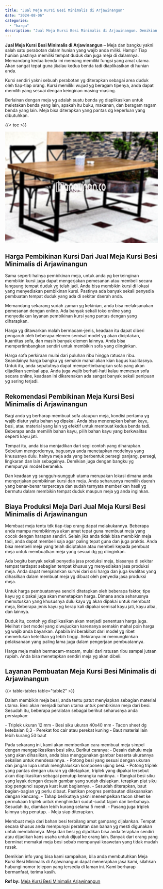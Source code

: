```yaml
---
title: "Jual Meja Kursi Besi Minimalis di Arjawinangun"
date: "2024-08-06"
categories: 
  - "harga"
description: "Jual Meja Kursi Besi Minimalis di Arjawinangun. Demikian info yang bisa kami sampaikan, bila anda membutuhkan Meja Kursi Besi Minimalis di Arjawinangun dapat..."
---
```


**Jual Meja Kursi Besi Minimalis di Arjawinangun** – Meja dan bangku yakni salah satu perabotan dalam hunian yang wajib anda miliki. Hampir Tiap hunian pastinya memiliki tempat duduk dan juga meja di dalamnya. Memandang kedua benda ini memang memiliki fungsi yang amat utama. Akan sangat tepat guna jikalau kedua benda tadi diaplikasikan di hunian anda.

Kursi sendiri yakni sebuah perabotan yg diterapkan sebagai area duduk oleh tiap-tiap orang. Kursi memiliki wujud yg beragam tipenya, anda dapat memilih yang sesuai dengan keinginan masing-masing.

Berlainan dengan meja yg adalah suatu benda yg diaplikasikan untuk meletakan benda yang lain, apakah itu buku, makanan, dan beragam ragam benda yang lain. Meja bisa diterapkan yang pantas dg keperluan yang dibutuhkan.

{{< toc >}}

![Jual Meja Kursi Besi Minimalis di Arjawinangun](/images/jual-meja-besi-murah17.png)

## Harga Pembikinan Kursi Dari Jual Meja Kursi Besi Minimalis di Arjawinangun

Sama seperti halnya pembikinan meja, untuk anda yg berkeinginan membikin kursi juga dapat mengerjakan pemesanan atau membeli secara langsung tempat duduk yg telah jadi. Anda bisa membikin kursi di lokasi yang menyediakan pembikinan kursi. Pastinya ada banyak sekali penyedia pembuatan tempat duduk yang ada di sekitar daerah anda.

Memandang sekarang sudah zaman yg kekinian, anda bisa melaksanakan pemesanan dengan online. Ada banyak sekali toko online yang menyediakan layanan pembikinan kursi yang pantas dengan yang diharapkan.

Harga yg ditawarkan malah bermacam-jenis, keadaan itu dapat diberi pengaruh oleh beberapa elemen semisal model yg akan diciptakan, kuantitas sofa, dan masih banyak elemen lainnya. Anda bisa mempertimbangkan sendiri untuk membikin sofa yang diinginkan.

Harga sofa perkiraan mulai dari puluhan ribu hingga ratusan ribu. Seandainya harga bangku yg semakin mahal akan kian bagus kualitasnya. Untuk itu, anda sepatutnya dapat mempertimbangkan sofa yang akan dijadikan semisal apa. Anda juga wajib berhati-hati kalau memesan sofa secara online, keadaan ini dikarenakan ada sangat banyak sekali penipuan yg sering terjadi.

## Rekomendasi Pembikinan Meja Kursi Besi Minimalis di Arjawinangun

Bagi anda yg berharap membuat sofa ataupun meja, kondisi pertama yg wajib diatur yaitu bahan yg dipakai. Anda bisa menerapkan bahan kayu, besi, atau material yang lain yg efektif untuk membuat kedua benda tadi. Beberapa anda memilih bahan kayu, pilih bahan kayu yang berkwalitas seperti kayu jati.

Tempat itu, anda bisa menjadikan dari segi contoh yang diharapkan. Sebelum mengordernya, bagusnya anda menetapkan modelnya yang khususnya dulu. halnya meja ada yang berbentuk persegi panjang, persegi, lingkaran dan lain sebagainya. Demikian juga dengan bangku yg mempunyai model beraneka.

Dan keadaan yg sungguh-sungguh utama merupakan lokasi dimana anda mengerjakan pembikinan kursi dan meja. Anda seharusnya memilih daerah yang benar-benar terpercaya dan sudah ternyata memberikan hasil yg bermutu dalam membikin tempat duduk maupun meja yg anda inginkan.

## Biaya Produksi Meja Dari Jual Meja Kursi Besi Minimalis di Arjawinangun

Membuat meja tentu tdk tiap-tiap orang dapat melakukannya. Beberapa anda mampu membikinnya akan amat tepat guna membuat meja yang cocok dengan harapan sendiri. Selain jika anda tidak bisa membikin meja tadi, anda dapat membeli saja agar paling tepat guna dan juga praktis. Anda bisa membeli meja yang telah diciptakan atau membeli kepada pembuat meja untuk membuatkan meja yang sesuai dg yg diinginkan.

Ada begitu banyak sekali penyedia jasa produksi meja, biasanya di sekitar tempat terdapat sebagian tempat khusus yg menyediakan jasa produksi meja. Anda dapat menjalankan survei dari sisi harga dan juga kwalitas yang dihasilkan dalam membuat meja yg dibuat oleh penyedia jasa produksi meja.

Untuk harga pembuatannya sendiri ditetapkan oleh beberapa faktor, tipe kayu yg dipakai juga akan menetapkan harga. Dimana anda seharusnya memutuskan yang khususnya dulu kayu yg akan dipakai untuk membuat meja, Beberapa jenis kayu yg kerap kali dipakai semisal kayu jati, kayu alba, dan lainnya.

Duduk itu, contoh yg diaplikasikan akan menjadi penentuan harga juga. Melihat ribet model yang diwujudkan karenanya semakin mahal poin harga yg wajib anda bayarkan. Apabila ini berakibat dari model yg ribet memerlukan ketelitian yg lebih tinggi. Sekiranya ini memungkinkan pelaksanaan yang paling lama juga dalam pengerjaan pembuatannya.

Harga meja malah bermacam-macam, mulai dari ratusan ribu sampai jutaan rupiah. Anda bisa menetapkan sendiri meja yg akan dibeli.

## Layanan Pembuatan Meja Kursi Besi Minimalis di Arjawinangun

{{< table-tables table="table2" >}}

Dalam membikin meja besi, anda tentu patut menyiapkan sebagian material utama. Besi akan menjadi bahan utama untuk pembikinan meja dari besi. Sesudah itu, beberapa peralatan sebagai berikut seharusnya anda persiapkan:

\- Triplek ukuran 12 mm - Besi siku ukuran 40x40 mm - Tacon sheet dg ketebalan 0,3 - Perekat fox cair atau perekat kuning - Baut material lain lebih kurang 50 baut

Pada sekarang ini, kami akan memberikan cara membuat meja simpel dengan mengaplikasikan besi siku. Berikut caranya: - Desain dahulu meja yang akan dihasilkan, anda bisa menggunakan gambar beserta ukurannya sekalian untuk mendesainnya. - Potong besi yang sesuai dengan ukuran dan jangan lupa untuk menghaluskan komponen ujung besi. - Potong triplek yang pantas dengan ukuran yg ditetapkan, triplek yang dipakai tersebut akan diaplikasikan sebagai penutup kerangka nantinya. - Rangkai besi siku yang layak dengan desain gambar yang sudah disiapkan. terapkan plat siku sbg pengunci supaya kuat kuat bagiannya. - Sesudah diterapkan, baut bagian-bagian yg perlu dibaut. Pastikan progres pembautan dilaksanakan dengan kencang. - Tahap berikutnya yakni menempelkan tacon sheet ke permukaan triplek untuk menghindari sudut-sudut tajam dan berbahaya. Sesudah itu, diamkan lebih kurang selama 5 menit. - Pasang juga triplek lainnya sbg penutup. - Meja siap diterapkan.

Membuat meja dari bahan besi terbilang amat gampang dijalankan. Tempat secara khusus anda mempunyai peralatan dan bahan yg mesti digunakan untuk membikinnya. Meja dari besi yg dijadikan bisa anda terapkan sendiri atau dijadikan kans usaha untuk dijual ke orang lain. Banyak dari orang yang berminat memakai meja besi sebab mempunyai keawetan yang tidak mudah rusak.

Demikian info yang bisa kami sampaikan, bila anda membutuhkan Meja Kursi Besi Minimalis di Arjawinangun dapat menerapkan jasa kami, silahkan hubungi nomor telepon yang tersedia di laman ini. Kami berharap bermanfaat, terima kasih.

**Ref by:** [Meja Kursi Besi Minimalis Arjawinangun](https://id.wikipedia.org/wiki/Meja)
